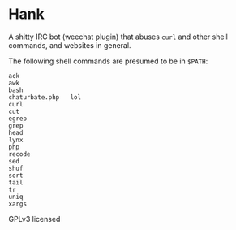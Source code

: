 Hank
====

A shitty IRC bot (weechat plugin) that abuses `curl` and other shell commands,
and websites in general.

The following shell commands are presumed to be in `$PATH`:

    ack
    awk
    bash
    chaturbate.php   lol
    curl
    cut
    egrep
    grep
    head
    lynx
    php
    recode
    sed
    shuf
    sort
    tail
    tr
    uniq
    xargs

GPLv3 licensed
